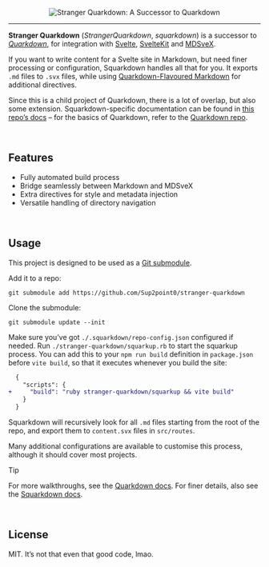 <div align="center">

![Stranger Quarkdown: A Successor to Quarkdown](assets/quarks-title.png)

</div>

---

**Stranger Quarkdown** (*StrangerQuarkdown*, *squarkdown*) is a successor to [*Quarkdown*](https://github.com/Sup2point0/Quarkdown), for integration with [Svelte](https://svelte.dev), [SvelteKit](https://kit.svelte.dev) and [MDSveX](https://mdsvex.pngwn.io/).

If you want to write content for a Svelte site in Markdown, but need finer processing or configuration, Squarkdown handles all that for you. It exports `.md` files to `.svx` files, while using [Quarkdown-Flavoured Markdown](https://github.com/Sup2point0/Quarkdown/blob/main/docs/quarks.md) for additional directives.

Since this is a child project of Quarkdown, there is a lot of overlap, but also some extension. Squarkdown-specific documentation can be found in [this repo’s docs](docs/) – for the basics of Quarkdown, refer to the [Quarkdown repo](https://github.com/Sup2point0/Quarkdown).


<br>


## Features

 - Fully automated build process
 - Bridge seamlessly between Markdown and MDSveX
 - Extra directives for style and metadata injection
 - Versatile handling of directory navigation


<br>


## Usage

This project is designed to be used as a [Git submodule](https://git-scm.com/book/en/v2/Git-Tools-Submodules).

Add it to a repo:

```console
git submodule add https://github.com/Sup2point0/stranger-quarkdown
```

Clone the submodule:

```console
git submodule update --init
```

Make sure you’ve got `./.squarkdown/repo-config.json` configured if needed. Run `./stranger-quarkdown/squarkup.rb` to start the squarkup process. You can add this to your `npm run build` definition in `package.json` before `vite build`, so that it executes whenever you build the site:

```diff
  {
    "scripts": {
+     "build": "ruby stranger-quarkdown/squarkup && vite build"
    }
  }
```

Squarkdown will recursively look for all `.md` files starting from the root of the repo, and export them to `content.svx` files in `src/routes`.

Many additional configurations are available to customise this process, although it should cover most projects.

> [!Tip]
> For more walkthroughs, see the [Quarkdown docs](https://github.com/Sup2point0/Quarkdown/tree/main/docs). For finer details, also see the [Squarkdown docs](docs/).


<br>


## License

MIT. It’s not that even that good code, lmao.


<br>
